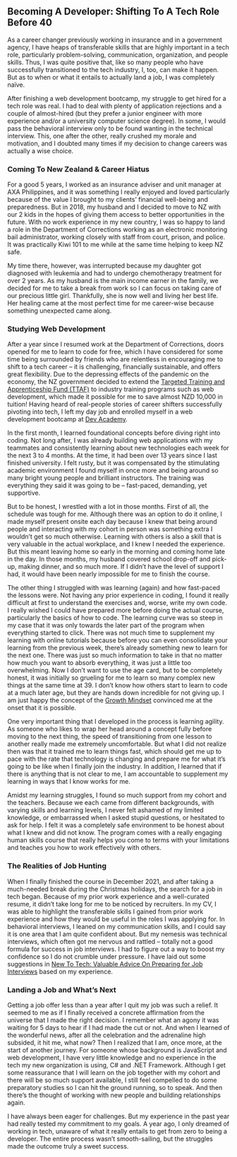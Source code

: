 ## Becoming A Developer: Shifting To A Tech Role Before 40

As a career changer previously working in insurance and in a government agency, I have heaps of transferable skills that are highly important in a tech role, particularly problem-solving, communication, organization, and people skills. Thus, I was quite positive that, like so many people who have successfully transitioned to the tech industry, I, too, can make it happen. But as to when or what it entails to actually land a job, I was completely naïve.

After finishing a web development bootcamp, my struggle to get hired for a tech role was real. I had to deal with plenty of application rejections and a couple of almost-hired (but they prefer a junior engineer with more experience and/or a university computer science degree). In some, I would pass the behavioral interview only to be found wanting in the technical interview. This, one after the other, really crushed my morale and motivation, and I doubted many times if my decision to change careers was actually a wise choice.

### Coming To New Zealand & Career Hiatus

For a good 5 years, I worked as an insurance adviser and unit manager at AXA Philippines, and it was something I really enjoyed and loved particularly because of the value I brought to my clients’ financial well-being and preparedness. But in 2018, my husband and I decided to move to NZ with our 2 kids in the hopes of giving them access to better opportunities in the future. With no work experience in my new country, I was so happy to land a role in the Department of Corrections working as an electronic monitoring bail administrator, working closely with staff from court, prison, and police. It was practically Kiwi 101 to me while at the same time helping to keep NZ safe. 

My time there, however, was interrupted because my daughter got diagnosed with leukemia and had to undergo chemotherapy treatment for over 2 years. As my husband is the main income earner in the family, we decided for me to take a break from work so I can focus on taking care of our precious little girl. Thankfully, she is now well and living her best life. Her healing came at the most perfect time for me career-wise because something unexpected came along.

### Studying Web Development

After a year since I resumed work at the Department of Corrections, doors opened for me to learn to code for free, which I have considered for some time being surrounded by friends who are relentless in encouraging me to shift to a tech career – it is challenging, financially sustainable, and offers great flexibility. Due to the depressing effects of the pandemic on the economy, the NZ government decided to extend the [Targeted Training and Apprenticeship Fund (TTAF)](https://www.careers.govt.nz/courses/funding-study-and-training/ttaf/) to industry training programs such as web development, which made it possible for me to save almost NZD 10,000 in tuition! Having heard of real-people stories of career shifters successfully pivoting into tech, I left my day job and enrolled myself in a web development bootcamp at [Dev Academy](https://devacademy.co.nz/). 

In the first month, I learned foundational concepts before diving right into coding. Not long after, I was already building web applications with my teammates and consistently learning about new technologies each week for the next 3 to 4 months. At the time, it had been over 13 years since I last finished university. I felt rusty, but it was compensated by the stimulating academic environment I found myself in once more and being around so many bright young people and brilliant instructors. The training was everything they said it was going to be – fast-paced, demanding, yet supportive. 

But to be honest, I wrestled with a lot in those months. First of all, the schedule was tough for me. Although there was an option to do it online, I made myself present onsite each day because I knew that being around people and interacting with my cohort in person was something extra I wouldn’t get so much otherwise. Learning with others is also a skill that is very valuable in the actual workplace, and I knew I needed the experience. But this meant leaving home so early in the morning and coming home late in the day. In those months, my husband covered school drop-off and pick-up, making dinner, and so much more. If I didn’t have the level of support I had, it would have been nearly impossible for me to finish the course. 

The other thing I struggled with was learning (again) and how fast-paced the lessons were. Not having any prior experience in coding, I found it really difficult at first to understand the exercises and, worse, write my own code. I really wished I could have prepared more before doing the actual course, particularly the basics of how to code. The learning curve was so steep in my case that it was only towards the later part of the program when everything started to click. There was not much time to supplement my learning with online tutorials because before you can even consolidate your learning from the previous week, there’s already something new to learn for the next one. There was just so much information to take in that no matter how much you want to absorb everything, it was just a little too overwhelming. Now I don’t want to use the age card, but to be completely honest, it was initially so grueling for me to learn so many complex new things at the same time at 39. I don’t know how others start to learn to code at a much later age, but they are hands down incredible for not giving up. I am just happy the concept of the [Growth Mindset](https://www.youtube.com/watch?v=hiiEeMN7vbQ) convinced me at the onset that it is possible.  

One very important thing that I developed in the process is learning agility. As someone who likes to wrap her head around a concept fully before moving to the next thing, the speed of transitioning from one lesson to another really made me extremely uncomfortable. But what I did not realize then was that it trained me to learn things fast, which should get me up to pace with the rate that technology is changing and prepare me for what it’s going to be like when I finally join the industry. In addition, I learned that if there is anything that is not clear to me, I am accountable to supplement my learning in ways that I know works for me.

Amidst my learning struggles, I found so much support from my cohort and the teachers. Because we each came from different backgrounds, with varying skills and learning levels, I never felt ashamed of my limited knowledge, or embarrassed when I asked stupid questions, or hesitated to ask for help. I felt it was a completely safe environment to be honest about what I knew and did not know. The program comes with a really engaging human skills course that really helps you come to terms with your limitations and teaches you how to work effectively with others. 

### The Realities of Job Hunting

When I finally finished the course in December 2021, and after taking a much-needed break during the Christmas holidays, the search for a job in tech began. Because of my prior work experience and a well-curated resume, it didn’t take long for me to be noticed by recruiters. In my CV, I was able to highlight the transferable skills I gained from prior work experience and how they would be useful in the roles I was applying for. In behavioral interviews, I leaned on my communication skills, and I could say it is one area that I am quite confident about. But my nemesis was technical interviews, which often got me nervous and rattled – totally not a good formula for success in job interviews. I had to figure out a way to boost my confidence so I do not crumble under pressure. I have laid out some suggestions in [New To Tech: Valuable Advice On Preparing for Job Interviews](https://beforeforty.hashnode.dev/new-to-tech-valuable-advice-on-preparing-for-job-interviews) based on my experience.

### Landing a Job and What’s Next

Getting a job offer less than a year after I quit my job was such a relief. It seemed to me as if I finally received a concrete affirmation from the universe that I made the right decision. I remember what an agony it was waiting for 5 days to hear if I had made the cut or not. And when I learned of the wonderful news, after all the celebration and the adrenaline high subsided, it hit me, what now? Then I realized that I am, once more, at the start of another journey. For someone whose background is JavaScript and web development, I have very little knowledge and no experience in the tech my new organization is using, C# and .NET Framework. Although I get some reassurance that I will learn on the job together with my cohort and there will be so much support available, I still feel compelled to do some preparatory studies so I can hit the ground running, so to speak. And then there’s the thought of working with new people and building relationships again. 

I have always been eager for challenges. But my experience in the past year had really tested my commitment to my goals. A year ago, I only dreamed of working in tech, unaware of what it really entails to get from zero to being a developer. The entire process wasn’t smooth-sailing, but the struggles made the outcome truly a sweet success.

